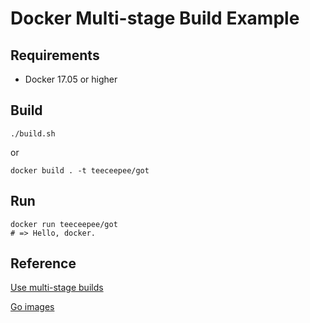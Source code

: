 # Docker Multi-stage Build Example

## Requirements

- Docker 17.05 or higher

## Build

```
./build.sh
```
or
```
docker build . -t teeceepee/got
```

## Run

```
docker run teeceepee/got
# => Hello, docker.
```

## Reference

[Use multi-stage builds](https://docs.docker.com/develop/develop-images/multistage-build/)

[Go images](https://hub.docker.com/_/golang)

